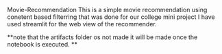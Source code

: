 Movie-Recommendation
This is a simple movie recommendation using conetent based filterring that was done for our college mini project
I have used streamlit for the web view of the recommender.

**note that the artifacts folder os not made it will be made once the notebook is executed. **
